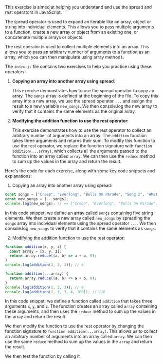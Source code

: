 This exercise is aimed at helping you understand and use the spread and rest operators in JavaScript.

The spread operator is used to expand an iterable like an array, object or string into individual elements. This allows you to pass multiple arguments to a function, create a new array or object from an existing one, or concatenate multiple arrays or objects.

The rest operator is used to collect multiple elements into an array. This allows you to pass an arbitrary number of arguments to a function as an array, which you can then manipulate using array methods.

The `index.js` file contains two exercises to help you practice using these operators:

1.  **Copying an array into another array using spread**:
    
    This exercise demonstrates how to use the spread operator to copy an array. The `songs` array is defined at the beginning of the file. To copy this array into a new array, we use the spread operator `...` and assign the result to a new variable `new_songs`. We then console.log the new array to verify that it contains the same elements as the original array.
    
2.  **Modifying the addition function to use the rest operator**:
    
    This exercise demonstrates how to use the rest operator to collect an arbitrary number of arguments into an array. The `addition` function takes three arguments and returns their sum. To modify this function to use the rest operator, we replace the function signature with `function addition(...array)`, which collects all the arguments passed to the function into an array called `array`. We can then use the `reduce` method to sum up the values in the array and return the result.
    

Here's the code for each exercise, along with some key code snippets and explanations:

1.  Copying an array into another array using spread:

```javascript
const songs = ["Creep", "Everlong", "Bulls On Parade", "Song 2", "What I Got"];
const new_songs = [...songs];
console.log(new_songs); // => ["Creep", "Everlong", "Bulls On Parade", "Song 2", "What I Got"];

```

In this code snippet, we define an array called `songs` containing five string elements. We then create a new array called `new_songs` by spreading the `songs` array into individual elements using the spread operator `...`. We then console.log `new_songs` to verify that it contains the same elements as `songs`.

2.  Modifying the addition function to use the rest operator:

```javascript
function addition(x, y, z) {
  const array = [x, y, z];
  return array.reduce((a, b) => a + b, 0);
}
console.log(addition(1, 2, 3)); // 6

function addition(...array) {
  return array.reduce((a, b) => a + b, 0);
}
console.log(addition(1, 2, 3)); // 6
console.log(addition(1, 2, 3, 4, 100)); // 110

```

In this code snippet, we define a function called `addition` that takes three arguments `x`, `y`, and `z`. The function creates an array called `array` containing these arguments, and then uses the `reduce` method to sum up the values in the array and return the result.

We then modify the function to use the rest operator by changing the function signature to `function addition(...array)`. This allows us to collect an arbitrary number of arguments into an array called `array`. We can then use the same `reduce` method to sum up the values in the `array` and return the result.

We then test the function by calling it